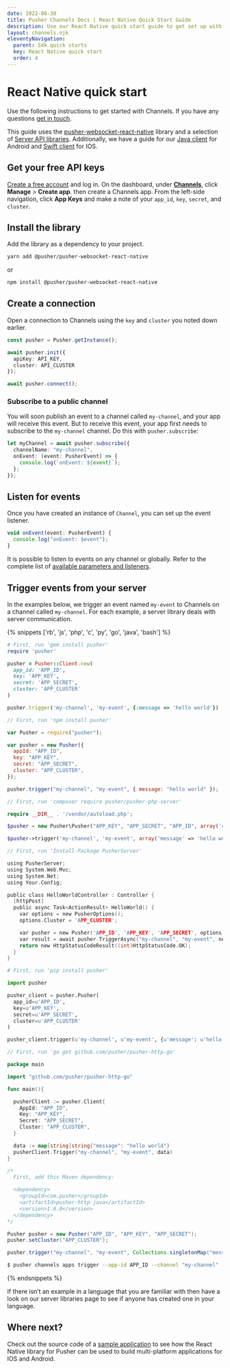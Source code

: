 ```yaml
---
date: 2022-06-30
title: Pusher Channels Docs | React Native Quick Start Guide
description: Use our React Native quick start guide to get set up with Channels and publish the first event to your IOS and Android app.
layout: channels.njk
eleventyNavigation:
  parent: Sdk quick starts
  key: React Native quick start
  order: 4
---
```

# React Native quick start

Use the following instructions to get started with Channels. If you have any questions [get in touch](https://support.pusher.com/hc/en-us/requests/new). 

This guide uses the [pusher-websocket-react-native](https://github.com/pusher/pusher-websocket-react-native) library and a selection of [Server API libraries](/docs/channels/channels_libraries/libraries). Additionally, we have a guide for our [Java client](/docs/channels/getting_started/android) for Android and [Swift client](/docs/channels/getting_started/ios) for IOS.

## Get your free API keys

[Create a free account](https://dashboard.pusher.com/accounts/sign_up) and log in. On the dashboard, under [**Channels**](https://dashboard.pusher.com/channels), click **Manage** > **Create app**. then create a Channels app. From the left-side navigation, click **App Keys** and make a note of your `app_id`, `key`, `secret`, and `cluster`.

## Install the library

Add the library as a dependency to your project.

```bash
yarn add @pusher/pusher-websocket-react-native
```

or 

```bash
npm install @pusher/pusher-websocket-react-native
```

## Create a connection

Open a connection to Channels using the `key` and `cluster` you noted down earlier.

```typescript
const pusher = Pusher.getInstance();

await pusher.init({
  apiKey: API_KEY,
  cluster: API_CLUSTER
});

await pusher.connect();
```

### Subscribe to a public channel

You will soon publish an event to a channel called `my-channel`, and your app will receive this event. But to receive this event, your app first needs to subscribe to the `my-channel` channel. Do this with `pusher.subscribe`:

```typescript
let myChannel = await pusher.subscribe({
  channelName: "my-channel",
  onEvent: (event: PusherEvent) => {
    console.log(`onEvent: ${event}`);
  };
});
```

## Listen for events

Once you have created an instance of `Channel`, you can set up the event listener.

```typescript
void onEvent(event: PusherEvent) {
  console.log("onEvent: $event");
}
```

It is possible to listen to events on any channel or globally. Refer to the complete list of [available parameters and listeners](https://github.com/pusher/pusher-websocket-react-native#table-of-contents).

## Trigger events from your server

In the examples below, we trigger an event named `my-event` to Channels on a channel called `my-channel`. For each example, a server library deals with server communication.

{% snippets ['rb', 'js', 'php', 'c', 'py', 'go', 'java', 'bash'] %}

```rb
# First, run 'gem install pusher'
require 'pusher'

pusher = Pusher::Client.new(
  app_id: 'APP_ID',
  key: 'APP_KEY',
  secret: 'APP_SECRET',
  cluster: 'APP_CLUSTER'
)

pusher.trigger('my-channel', 'my-event', {:message => 'hello world'})
```

```js
// First, run 'npm install pusher'

var Pusher = require("pusher");

var pusher = new Pusher({
  appId: "APP_ID",
  key: "APP_KEY",
  secret: "APP_SECRET",
  cluster: "APP_CLUSTER",
});

pusher.trigger("my-channel", "my-event", { message: "hello world" });
```

```php
// First, run 'composer require pusher/pusher-php-server'

require __DIR__ . '/vendor/autoload.php';

$pusher = new Pusher\Pusher("APP_KEY", "APP_SECRET", "APP_ID", array('cluster' => 'APP_CLUSTER'));

$pusher->trigger('my-channel', 'my-event', array('message' => 'hello world'));

```

```c
// First, run 'Install-Package PusherServer'

using PusherServer;
using System.Web.Mvc;
using System.Net;
using Your.Config;

public class HelloWorldController : Controller {
  [httpPost]
  public async Task<ActionResult> HelloWorld() {
    var options = new PusherOptions();
    options.Cluster = 'APP_CLUSTER';

    var pusher = new Pusher('APP_ID', 'APP_KEY', 'APP_SECRET', options);
    var result = await pusher.TriggerAsync("my-channel", "my-event", new { message = "hello world" });
    return new HttpStatusCodeResult((int)HttpStatusCode.OK);
  }
}
```

```py
# First, run 'pip install pusher'

import pusher

pusher_client = pusher.Pusher(
  app_id=u'APP_ID',
  key=u'APP_KEY',
  secret=u'APP_SECRET',
  cluster=u'APP_CLUSTER'
)

pusher_client.trigger(u'my-channel', u'my-event', {u'message': u'hello world'})
```

```go
// First, run 'go get github.com/pusher/pusher-http-go'

package main

import "github.com/pusher/pusher-http-go"

func main(){

  pusherClient := pusher.Client{
    AppId: "APP_ID",
    Key: "APP_KEY",
    Secret: "APP_SECRET",
    Cluster: "APP_CLUSTER",
  }

  data := map[string]string{"message": "hello world"}
  pusherClient.Trigger("my-channel", "my-event", data)
}
```

```java
/*
  First, add this Maven dependency:

  <dependency>
    <groupId>com.pusher</groupId>
    <artifactId>pusher-http-java</artifactId>
    <version>1.0.0</version>
  </dependency>
*/

Pusher pusher = new Pusher("APP_ID", "APP_KEY", "APP_SECRET");
pusher.setCluster("APP_CLUSTER");

pusher.trigger("my-channel", "my-event", Collections.singletonMap("message", "Hello World"));
```

```bash
$ pusher channels apps trigger --app-id APP_ID --channel "my-channel" --event "my-event" --message "hello world"
```

{% endsnippets %}

If there isn’t an example in a language that you are familiar with then have a look on our server libraries page to see if anyone has created one in your language.

## Where next?

Check out the source code of a [sample application](https://github.com/pusher/pusher-websocket-react-native/tree/master/example) to see how the React Native library for Pusher can be used to build multi-platform applications for IOS and Android.
